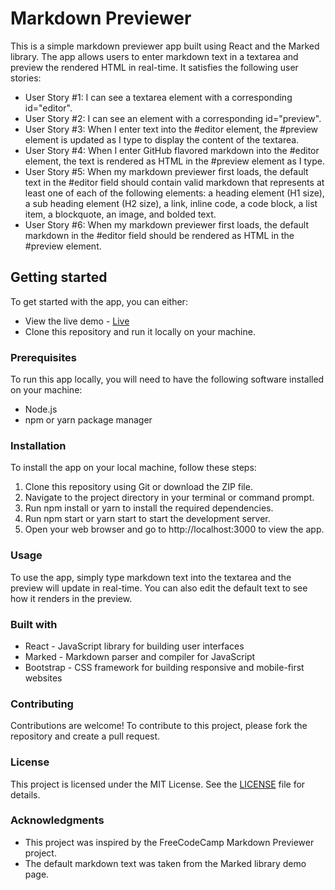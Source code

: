 # Markdown Previewer

This is a simple markdown previewer app built using React and the Marked library. The app allows users to enter markdown text in a textarea and preview the rendered HTML in real-time. It satisfies the following user stories:

- User Story #1: I can see a textarea element with a corresponding id="editor".
- User Story #2: I can see an element with a corresponding id="preview".
- User Story #3: When I enter text into the #editor element, the #preview element is updated as I type to display the content of the textarea.
- User Story #4: When I enter GitHub flavored markdown into the #editor element, the text is rendered as HTML in the #preview element as I type.
- User Story #5: When my markdown previewer first loads, the default text in the #editor field should contain valid markdown that represents at least one of each of the following elements: a heading element (H1 size), a sub heading element (H2 size), a link, inline code, a code block, a list item, a blockquote, an image, and bolded text.
- User Story #6: When my markdown previewer first loads, the default markdown in the #editor field should be rendered as HTML in the #preview element.

## Getting started
To get started with the app, you can either:

- View the live demo - [Live](https://steelsnake93.github.io/markdown-previewer  "<[Homepage url]> Live View")
- Clone this repository and run it locally on your machine.
### Prerequisites
To run this app locally, you will need to have the following software installed on your machine:

- Node.js
- npm or yarn package manager
### Installation
To install the app on your local machine, follow these steps:

1. Clone this repository using Git or download the ZIP file.
2. Navigate to the project directory in your terminal or command prompt.
3. Run npm install or yarn to install the required dependencies.
4. Run npm start or yarn start to start the development server.
5. Open your web browser and go to http://localhost:3000 to view the app.
### Usage
To use the app, simply type markdown text into the textarea and the preview will update in real-time. You can also edit the default text to see how it renders in the preview.

### Built with
- React - JavaScript library for building user interfaces
- Marked - Markdown parser and compiler for JavaScript
- Bootstrap - CSS framework for building responsive and mobile-first websites
### Contributing
Contributions are welcome! To contribute to this project, please fork the repository and create a pull request.

### License
This project is licensed under the MIT License. See the [LICENSE](https://github.com/steelsnake93/markdown-previewer/blob/main/LICENSE) file for details.

### Acknowledgments
- This project was inspired by the FreeCodeCamp Markdown Previewer project.
- The default markdown text was taken from the Marked library demo page.